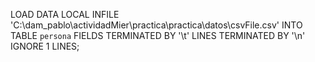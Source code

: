 LOAD DATA LOCAL INFILE 'C:\dam_pablo\actividadMier\practica\practica\datos\csvFile.csv' INTO TABLE `persona` FIELDS TERMINATED BY '\t' LINES TERMINATED BY '\n' IGNORE 1 LINES;
